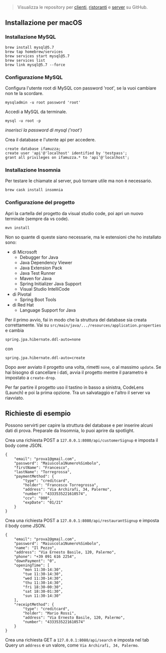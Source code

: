> Visualizza le repository per [clienti](https://github.com/francescotorregrossa/ifamuzza-client), [ristoranti](https://github.com/francescotorregrossa/ifamuzza-restaurant) e [server](https://github.com/francescotorregrossa/ifamuzza-server) su GitHub.

## Installazione per macOS



### Installazione MySQL

```
brew install mysql@5.7
brew tap homebrew/services
brew services start mysql@5.7
brew services list
brew link mysql@5.7 --force
```



### Configurazione MySQL

Configura l'utente root di MySQL con password 'root', se la vuoi cambiare non te la scordare.

```
mysqladmin -u root password 'root'
```


Accedi a MySQL da terminale.

```
mysql -u root -p
```
_inserisci la password di mysql ('root')_



Crea il database e l'utente api per accedere.

```
create database ifamuzza;
create user 'api'@'localhost' identified by 'testpass';
grant all privileges on ifamuzza.* to 'api'@'localhost';
```



### Installazione Insomnia

Per testare le chiamate al server, può tornare utile ma non è necessario.

```
brew cask install insomnia
```



### Configurazione del progetto

Apri la cartella del progetto da visual studio code, poi apri un nuovo terminale (sempre da vs code).

```
mvn install
```



Non so quante di queste siano necessarie, ma le estensioni che ho installato sono:

* di Microsoft
  * Debugger for Java
  * Java Dependency Viewer
  * Java Extension Pack
  * Java Test Runner
  * Maven for Java
  * Spring Initializer Java Support
  * Visual Studio IntelliCode
* di Pivotal
  * Spring Boot Tools
* di Red Hat
  * Language Support for Java



Per il primo avvio, fai in modo che la struttura del database sia creata correttamente. Vai su `src/main/java/.../resources/application.properties` e cambia

```
spring.jpa.hibernate.ddl-auto=none
```

con

```
spring.jpa.hibernate.ddl-auto=create
```

Dopo aver avviato il progetto una volta, rimetti `none`, o al massimo `update`.
Se hai bisogno di cancellare i dati, avvia il progetto mentre il parametro è impostato a `create-drop`.

Per far partire il progetto uso il tastino in basso a sinistra, CodeLens (Launch) e poi la prima opzione. Tra un salvataggio e l'altro il server va riavviato.



## Richieste di esempio

Possono servirti per capire la struttura del database e per inserire alcuni dati di prova. Preparale da Insomnia, lo puoi aprire da spotlight.

Crea una richiesta POST a `127.0.0.1:8080/api/customerSignup` e imposta il body come JSON.
```
{
	"email": "prova1@gmail.com",
	"password": "Maiuscola1Numero%Simbolo",
	"firstName": "Francesco",
	"lastName": "Torregrossa",
	"paymentMethod": {
		"type": "creditcard",
		"holder": "Francesco Torregrossa",
		"address": "Via Archirafi, 34, Palermo",
		"number": "4333535221610574",
		"ccv": "000",
		"expDate": "01/21"
	}
}
```

Crea una richiesta POST a `127.0.0.1:8080/api/restaurantSignup` e imposta il body come JSON.

```
{
	"email": "prova2@gmail.com",
	"password": "Maiuscola1Numero%Simbolo",
	"name": "Il Pezzo",
	"address": "Via Ernesto Basile, 120, Palermo",
	"phone": "+39 091 616 2254",
	"downPayment": "0",
	"openingTime": [
		"mon 11:30-14:30",
		"tue 11:30-14:30",
		"wed 11:30-14:30",
		"thu 11:30-14:30",
		"fri 18:30-00:30",
		"sat 18:30-01:30",
		"sun 11:30-14:30"
	],
	"receiptMethod": {
		"type": "creditcard",
		"holder": "Mario Rossi",
		"address": "Via Ernesto Basile, 120, Palermo",
		"number": "4333535221610574"
	}
}
```

Crea una richiesta GET a `127.0.0.1:8080/api/search` e imposta nel tab Query un `address` e un valore, come `Via Archirafi, 34, Palermo`.
